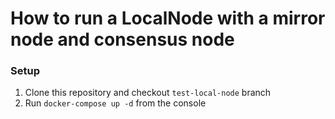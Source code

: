 # How to run a LocalNode with a mirror node and consensus node

### Setup

1. Clone this repository and checkout `test-local-node` branch
2. Run `docker-compose up -d` from the console

